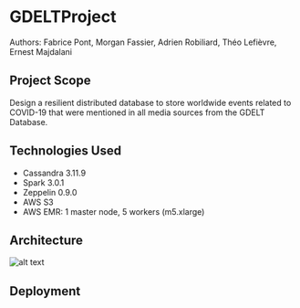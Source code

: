 # GDELTProject

Authors: Fabrice Pont, Morgan Fassier, Adrien Robiliard, Théo Lefièvre, Ernest Majdalani

## Project Scope

Design a resilient distributed database to store worldwide events related to COVID-19 that were mentioned in all media sources from the GDELT Database.

## Technologies Used

+ Cassandra 3.11.9
+ Spark 3.0.1
+ Zeppelin 0.9.0
+ AWS S3
+ AWS EMR: 1 master node, 5 workers (m5.xlarge)

## Architecture

![alt text](https://github.com/ernestmajdalani/GDELTProject/tree/main/images/Architecture.png)


## Deployment



